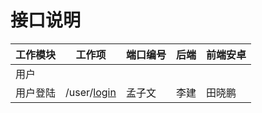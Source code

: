 # 接口说明


工作模块 | 工作项 | 端口编号 | 后端 | 前端安卓 
------ | ------ | ------ | -------- | ------- 
用户 | | | | |
用户登陆 | /user/[login](./interface/HZ/userreg.md) | 孟子文 | 李建 | 田晓鹏 
